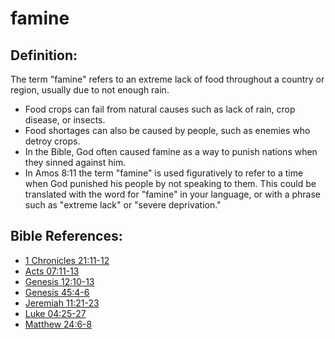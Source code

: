 # famine #

## Definition: ##

The term "famine" refers to an extreme lack of food throughout a country or region, usually due to not enough rain.

* Food crops can fail from natural causes such as lack of rain, crop disease, or insects.
* Food shortages can also be caused by people, such as enemies who detroy crops.
* In the Bible, God often caused famine as a way to punish nations when they sinned against him.
* In Amos 8:11 the term "famine" is used figuratively to refer to a time when God punished his people by not speaking to them. This could be translated with the word for "famine" in your language, or with a phrase such as "extreme lack" or "severe deprivation."

## Bible References: ##

* [1 Chronicles 21:11-12](https://door43.org/en/bible/notes/1ch/21/11)
* [Acts 07:11-13](https://door43.org/en/bible/notes/act/07/11)
* [Genesis 12:10-13](https://door43.org/en/bible/notes/gen/12/10)
* [Genesis 45:4-6](https://door43.org/en/bible/notes/gen/45/04)
* [Jeremiah 11:21-23](https://door43.org/en/bible/notes/jer/11/21)
* [Luke 04:25-27](https://door43.org/en/bible/notes/luk/04/25)
* [Matthew 24:6-8](https://door43.org/en/bible/notes/mat/24/06)

